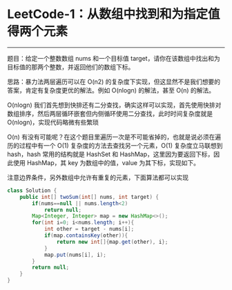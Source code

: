 # LeetCode-1：从数组中找到和为指定值得两个元素
---

题目：给定一个整数数组 nums 和一个目标值 target，请你在该数组中找出和为目标值的那两个整数，并返回他们的数组下标。

思路：暴力法两层遍历可以在 O(n2) 的复杂度下实现，但这显然不是我们想要的答案，肯定有复杂度更优的解法。例如 O(nlogn) 的解法，甚至 O(n) 的解法。

O(nlogn) 我们首先想到快排还有二分查找，确实这样可以实现，首先使用快排对数组排序，然后两层循环嵌套但内侧循环使用二分查找，此时时间复杂度就是 O(nlogn)，实现代码略微有些繁琐

O(n) 有没有可能呢？在这个题目里遍历一次是不可能省掉的，也就是说必须在遍历的过程中有一个 O(1) 复杂度的方法去查找另一个元素，O(1) 复杂度立马联想到 hash，hash 常用的结构就是 HashSet 和 HashMap，这里因为要返回下标，因此使用 HashMap，其 key 为数组中的值，value 为其下标，实现如下。

注意边界条件，另外数组中允许有重复的元素，下面算法都可以实现


```Java
class Solution {
    public int[] twoSum(int[] nums, int target) {
        if(nums==null || nums.length<2)
            return null;
        Map<Integer, Integer> map = new HashMap<>();
        for(int i=0; i<nums.length; i++){
            int other = target - nums[i];
            if(map.containsKey(other)){
                return new int[]{map.get(other), i};
            }
            map.put(nums[i], i);
        }
        return null;
    }
}
```